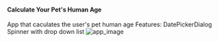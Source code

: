 #### Calculate Your Pet's Human Age
App that caculates the user's pet human age
Features: 
DatePickerDialog
Spinner with drop down list
![app_image](https://i.ibb.co/jDd2dsf/Screenshot-2022-08-01-121824.png)
